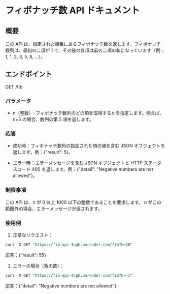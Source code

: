 # フィボナッチ数 API ドキュメント

## 概要

この API は、指定された順番にあるフィボナッチ数を返します。フィボナッチ数列は、最初の二項が 1 で、その後の各項は前の二項の和になっています（例：1, 1, 2, 3, 5, 8, ...）。

## エンドポイント

GET /fib

### パラメータ

- n（整数）: フィボナッチ数列のどの項を取得するかを指定します。例えば、n=5 の場合、数列の第 5 項を返します。

### 応答

- 成功時：フィボナッチ数列の指定された項の値を含む JSON オブジェクトを返します。例：{"result": 5}。

- エラー時：エラーメッセージを含む JSON オブジェクトと HTTP ステータスコード 400 を返します。例：{"detail": "Negative numbers are not allowed"}。

### 制限事項

この API は、n が 0 以上 1000 以下の整数であることを要求します。
n がこの範囲外の場合、エラーメッセージが返されます。

### 使用例

1. 正常なリクエスト：

```sql
curl -X GET "https://fib-api-4cgh.onrender.com/fib?n=10"
```

応答：{"result": 55}

1. エラーの場合（負の数）：

```sql
curl -X GET "https://fib-api-4cgh.onrender.com/fib?n=-1"
```

応答：{"detail": "Negative numbers are not allowed"}
